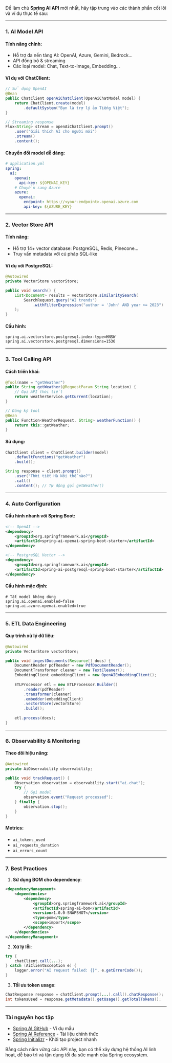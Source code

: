 Để làm chủ **Spring AI API** mới nhất, hãy tập trung vào các thành phần cốt lõi và ví dụ thực tế sau:

---

### **1. AI Model API**
#### **Tính năng chính**:
- Hỗ trợ đa nền tảng AI: OpenAI, Azure, Gemini, Bedrock...
- API đồng bộ & streaming
- Các loại model: Chat, Text-to-Image, Embedding...

#### **Ví dụ với ChatClient**:
```java
// Sử dụng OpenAI
@Bean
public ChatClient openAiChatClient(OpenAiChatModel model) {
    return ChatClient.create(model)
        .defaultSystem("Bạn là trợ lý ảo Tiếng Việt");
}

// Streaming response
Flux<String> stream = openAiChatClient.prompt()
    .user("Giải thích AI cho người mới")
    .stream()
    .content();
```

#### **Chuyển đổi model dễ dàng**:
```yaml
# application.yml
spring:
  ai:
    openai:
      api-key: ${OPENAI_KEY}
    # Chuyển sang Azure
    azure:
      openai:
        endpoint: https://<your-endpoint>.openai.azure.com
        api-key: ${AZURE_KEY}
```

---

### **2. Vector Store API**
#### **Tính năng**:
- Hỗ trợ 14+ vector database: PostgreSQL, Redis, Pinecone...
- Truy vấn metadata với cú pháp SQL-like

#### **Ví dụ với PostgreSQL**:
```java
@Autowired
private VectorStore vectorStore;

public void search() {
    List<Document> results = vectorStore.similaritySearch(
        SearchRequest.query("AI trends")
            .withFilterExpression("author = 'John' AND year >= 2023")
    );
}
```

#### **Cấu hình**:
```properties
spring.ai.vectorstore.postgresql.index-type=HNSW
spring.ai.vectorstore.postgresql.dimensions=1536
```

---

### **3. Tool Calling API**
#### **Cách triển khai**:
```java
@Tool(name = "getWeather")
public String getWeather(@RequestParam String location) {
    // Gọi API thời tiết
    return weatherService.getCurrent(location);
}

// Đăng ký tool
@Bean
public Function<WeatherRequest, String> weatherFunction() {
    return this::getWeather;
}
```

#### **Sử dụng**:
```java
ChatClient client = ChatClient.builder(model)
    .defaultFunctions("getWeather")
    .build();

String response = client.prompt()
    .user("Thời tiết Hà Nội thế nào?")
    .call()
    .content(); // Tự động gọi getWeather()
```

---

### **4. Auto Configuration**
#### **Cấu hình nhanh với Spring Boot**:
```xml
<!-- OpenAI -->
<dependency>
    <groupId>org.springframework.ai</groupId>
    <artifactId>spring-ai-openai-spring-boot-starter</artifactId>
</dependency>

<!-- PostgreSQL Vector -->
<dependency>
    <groupId>org.springframework.ai</groupId>
    <artifactId>spring-ai-postgresql-spring-boot-starter</artifactId>
</dependency>
```

#### **Cấu hình mặc định**:
```properties
# Tắt model không dùng
spring.ai.openai.enabled=false
spring.ai.azure.openai.enabled=true
```

---

### **5. ETL Data Engineering**
#### **Quy trình xử lý dữ liệu**:
```java
@Autowired
private VectorStore vectorStore;

public void ingestDocuments(Resource[] docs) {
    DocumentReader pdfReader = new PdfDocumentReader();
    DocumentTransformer cleaner = new TextCleaner();
    EmbeddingClient embeddingClient = new OpenAIEmbeddingClient();
    
    ETLProcessor etl = new ETLProcessor.Builder()
        .reader(pdfReader)
        .transformer(cleaner)
        .embedder(embeddingClient)
        .vectorStore(vectorStore)
        .build();
    
    etl.process(docs);
}
```

---

### **6. Observability & Monitoring**
#### **Theo dõi hiệu năng**:
```java
@Autowired
private AiObservability observability;

public void trackRequest() {
    Observation observation = observability.start("ai.chat");
    try {
        // Gọi model
        observation.event("Request processed");
    } finally {
        observation.stop();
    }
}
```

#### **Metrics**:
- `ai_tokens_used`
- `ai_requests_duration`
- `ai_errors_count`

---

### **7. Best Practices**
1. **Sử dụng BOM cho dependency**:
```xml
<dependencyManagement>
    <dependencies>
        <dependency>
            <groupId>org.springframework.ai</groupId>
            <artifactId>spring-ai-bom</artifactId>
            <version>1.0.0-SNAPSHOT</version>
            <type>pom</type>
            <scope>import</scope>
        </dependency>
    </dependencies>
</dependencyManagement>
```

2. **Xử lý lỗi**:
```java
try {
    chatClient.call(...);
} catch (AiClientException e) {
    logger.error("AI request failed: {}", e.getErrorCode());
}
```

3. **Tối ưu token usage**:
```java
ChatResponse response = chatClient.prompt(...).call().chatResponse();
int tokensUsed = response.getMetadata().getUsage().getTotalTokens();
```

---

### **Tài nguyên học tập**
- [Spring AI GitHub](https://github.com/spring-projects/spring-ai) - Ví dụ mẫu
- [Spring AI Reference](https://docs.spring.io/spring-ai/reference/) - Tài liệu chính thức
- [Spring Initializr](https://start.spring.io) - Khởi tạo project nhanh

Bằng cách nắm vững các API này, bạn có thể xây dựng hệ thống AI linh hoạt, dễ bảo trì và tận dụng tối đa sức mạnh của Spring ecosystem.